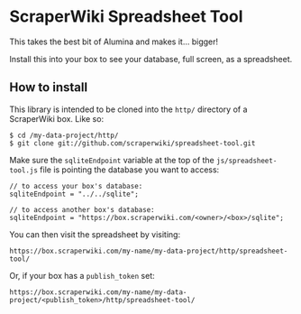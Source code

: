 # ScraperWiki Spreadsheet Tool #

This takes the best bit of Alumina and makes it… bigger!

Install this into your box to see your database, full screen, as a spreadsheet.

## How to install ##

This library is intended to be cloned into the `http/` directory of a ScraperWiki box. Like so:

    $ cd /my-data-project/http/
    $ git clone git://github.com/scraperwiki/spreadsheet-tool.git

Make sure the `sqliteEndpoint` variable at the top of the `js/spreadsheet-tool.js` file is pointing the database you want to access:

    // to access your box's database:
    sqliteEndpoint = "../../sqlite";

    // to access another box's database:
    sqliteEndpoint = "https://box.scraperwiki.com/<owner>/<box>/sqlite";

You can then visit the spreadsheet by visiting:

    https://box.scraperwiki.com/my-name/my-data-project/http/spreadsheet-tool/

Or, if your box has a `publish_token` set:

    https://box.scraperwiki.com/my-name/my-data-project/<publish_token>/http/spreadsheet-tool/